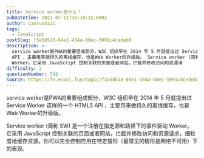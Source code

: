 ```yaml
---
title: Service worker是什么？
pubDatetime: 2021-07-11T16:10:32.000Z
author: caorushizi
tags:
  - JavaScript
postSlug: f3a5d518-64e1-454a-80ec-5991c4cedeb0
description: >-
  service worker是PWA的重要组成部分，W3C 组织早在 2014 年 5 月就提出过 Service Worker 这样的一个 HTML5
  API ，主要用来做持久的离线缓存，也是Web Worker的升级版。 Service worker (简称 SW) 是一个注册在指定源和路径下的事件驱动
  Worker。它采用 JavaScript 控制关联的页面或者网站，拦截并修改访问和资源请
difficulty: 2
questionNumber: 506
source: https://fe.ecool.fun/topic/f3a5d518-64e1-454a-80ec-5991c4cedeb0
---
```


service worker是PWA的重要组成部分，W3C 组织早在 2014 年 5 月就提出过 Service Worker 这样的一个 HTML5 API ，主要用来做持久的离线缓存，也是Web Worker的升级版。

Service worker (简称 SW) 是一个注册在指定源和路径下的事件驱动 Worker。它采用 JavaScript 控制关联的页面或者网站，拦截并修改访问和资源请求，细粒度地缓存资源。你可以完全控制应用在特定情形（最常见的情形是网络不可用）下的表现。


